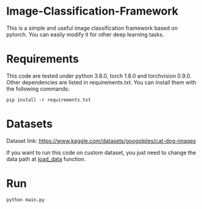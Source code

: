# Image-Classification-Framework
This is a simple and useful image classification framework based on pytorch. You can easily modify it for other deep learning tasks.

# Requirements
This code are tested under python 3.8.0, torch 1.8.0 and torchvision 0.9.0.
Other dependencies are listed in requirements.txt. You can install them with the following commands:

    pip install -r requirements.txt


# Datasets
Dataset link: https://www.kaggle.com/datasets/googolples/cat-dog-images

If you want to run this code on custom dataset, you just need to change the data path at [load_data](https://github.com/Tony3232/Image-Classification-Framework/blob/main/utils.py#:~:text=def-,load_data,-()%3A) function.


# Run

    python main.py

